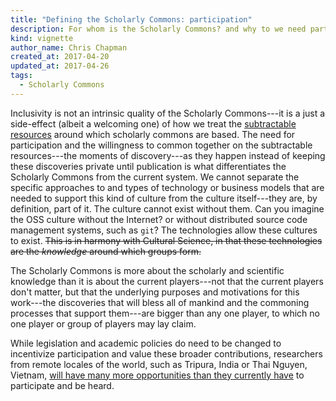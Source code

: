 ```yaml
---
title: "Defining the Scholarly Commons: participation"
description: For whom is the Scholarly Commons? and why to we need participation?
kind: vignette
author_name: Chris Chapman
created_at: 2017-04-20
updated_at: 2017-04-26
tags:
  - Scholarly Commons
---
```


Inclusivity is not an intrinsic quality of the Scholarly Commons---it is a just
a side-effect (albeit a welcoming one) of how we treat the [subtractable
resources] around which scholarly commons are based. The need for participation
and the willingness to common together on the subtractable resources---the
moments of discovery---as they happen instead of keeping these discoveries
private until publication is what differentiates the Scholarly Commons from the
current system. We cannot separate the specific approaches to and types of
technology or business models that are needed to support this kind of culture
from the culture itself---they are, by definition, part of it. The culture
cannot exist without them. Can you imagine the OSS culture without the
Internet? or without distributed source code management systems, such as `git`?
The technologies allow these cultures to exist. ~~This is in harmony with
Cultural Science, in that these technologies are the _knowledge_ around which
groups form.~~

The Scholarly Commons is more about the scholarly and scientific knowledge than
it is about the current players---not that the current players don't matter,
but that the underlying purposes and motivations for this work---the
discoveries that will bless all of mankind and the commoning processes that
support them---are bigger than any one player, to which no one player or group
of players may lay claim.

While legislation and academic policies do need to be changed to incentivize
participation and value these broader contributions, researchers from remote
locales of the world, such as Tripura, India or Thai Nguyen, Vietnam, [will
have many more opportunities than they currently have][ravi's second post] to
participate and be heard.

[subtractable resources]: <../subtractable-resources/> "Defining the Scholarly Commons → Subtractable Resources"
[ravi's second post]: <http://blog.inasp.info/miles-scholarly-commons-global-academic-norm/> "Miles to go for scholarly commons to become a global academic norm, by Ravi Murugesan"
